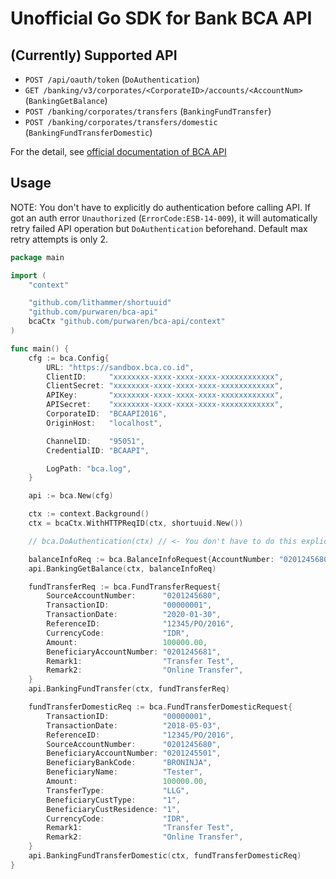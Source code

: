# Unofficial Go SDK for Bank BCA API

## (Currently) Supported API

- `POST /api/oauth/token` (`DoAuthentication`)
- `GET /banking/v3/corporates/<CorporateID>/accounts/<AccountNum>` (`BankingGetBalance`)
- `POST /banking/corporates/transfers` (`BankingFundTransfer`)
- `POST /banking/corporates/transfers/domestic` (`BankingFundTransferDomestic`)

For the detail, see [official documentation of BCA API](https://developer.bca.co.id/documentation/)

## Usage

NOTE: You don't have to explicitly do authentication before calling API. If got an auth error `Unauthorized` (`ErrorCode:ESB-14-009`), it will automatically retry failed API operation but `DoAuthentication` beforehand. Default max retry attempts is only 2.

```go
package main

import (
	"context"

	"github.com/lithammer/shortuuid"
	"github.com/purwaren/bca-api"
	bcaCtx "github.com/purwaren/bca-api/context"
)

func main() {
	cfg := bca.Config{
		URL: "https://sandbox.bca.co.id",
		ClientID:     "xxxxxxxx-xxxx-xxxx-xxxx-xxxxxxxxxxxx",
		ClientSecret: "xxxxxxxx-xxxx-xxxx-xxxx-xxxxxxxxxxxx",
		APIKey:       "xxxxxxxx-xxxx-xxxx-xxxx-xxxxxxxxxxxx",
		APISecret:    "xxxxxxxx-xxxx-xxxx-xxxx-xxxxxxxxxxxx",
		CorporateID:  "BCAAPI2016",
		OriginHost:   "localhost",

		ChannelID:    "95051",
		CredentialID: "BCAAPI",

		LogPath: "bca.log",
	}

	api := bca.New(cfg)

	ctx := context.Background()
	ctx = bcaCtx.WithHTTPReqID(ctx, shortuuid.New())

	// bca.DoAuthentication(ctx) // <- You don't have to do this explicitly

	balanceInfoReq := bca.BalanceInfoRequest{AccountNumber: "0201245680"}
	api.BankingGetBalance(ctx, balanceInfoReq)

	fundTransferReq := bca.FundTransferRequest{
		SourceAccountNumber:      "0201245680",
		TransactionID:            "00000001",
		TransactionDate:          "2020-01-30",
		ReferenceID:              "12345/PO/2016",
		CurrencyCode:             "IDR",
		Amount:                   100000.00,
		BeneficiaryAccountNumber: "0201245681",
		Remark1:                  "Transfer Test",
		Remark2:                  "Online Transfer",
	}
	api.BankingFundTransfer(ctx, fundTransferReq)

	fundTransferDomesticReq := bca.FundTransferDomesticRequest{
		TransactionID:            "00000001",
		TransactionDate:          "2018-05-03",
		ReferenceID:              "12345/PO/2016",
		SourceAccountNumber:      "0201245680",
		BeneficiaryAccountNumber: "0201245501",
		BeneficiaryBankCode:      "BRONINJA",
		BeneficiaryName:          "Tester",
		Amount:                   100000.00,
		TransferType:             "LLG",
		BeneficiaryCustType:      "1",
		BeneficiaryCustResidence: "1",
		CurrencyCode:             "IDR",
		Remark1:                  "Transfer Test",
		Remark2:                  "Online Transfer",
	}
	api.BankingFundTransferDomestic(ctx, fundTransferDomesticReq)
}
```
